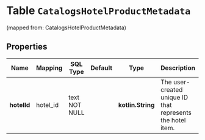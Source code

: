 
# Table `CatalogsHotelProductMetadata`
(mapped from: CatalogsHotelProductMetadata)

## Properties
Name | Mapping | SQL Type | Default | Type | Description | Notes
---- | ------- | -------- | ------- | ---- | ----------- | -----
**hotelId** | hotel_id | text NOT NULL |  | **kotlin.String** | The user-created unique ID that represents the hotel item. | 



